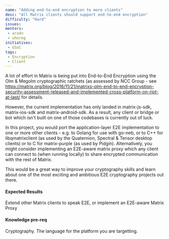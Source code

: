 ```yaml
---
name: "Adding end-to-end encryption to more clients"
desc: "All Matrix clients should support end-to-end encryption"
difficulty: "Hard"
issues:
mentors:
 - ara4n
 - uhoreg
initiatives:
 - GSoC
tags:
 - Encryption
 - Client
---
```


A lot of effort in Matrix is being put into End-to-End Encryption using the Olm & Megolm cryptographic ratchets (as assessed by NCC Group - see https://matrix.org/blog/2016/11/21/matrixs-olm-end-to-end-encryption-security-assessment-released-and-implemented-cross-platform-on-riot-at-last/ for details.

However, the current implementation has only landed in matrix-js-sdk, matrix-ios-sdk and matrix-android-sdk. As a result, any client or bridge or bot which isn't built on one of those codebases is currently out of luck.

In this project, you would port the application-layer E2E implementation to one or more other clients - e.g. to Golang for use with go-neb, or to C++ for libqmatrixclient (as used by the Quaternion, Spectral & Tensor desktop clients) or to C for matrix-purple (as used by Pidgin). Alternatively, you might consider implementing an E2E-aware matrix proxy which any client can connect to (when running locally) to share encrypted communication with the rest of Matrix.

This would be a great way to improve your cryptography skills and learn about one of the most exciting and ambitious E2E cryptography projects out there.

#### Expected Results

Extend other Matrix clients to speak E2E, or implement an E2E-aware Matrix Proxy

#### Knowledge pre-req

Cryptography. The language for the platform you are targetting.
